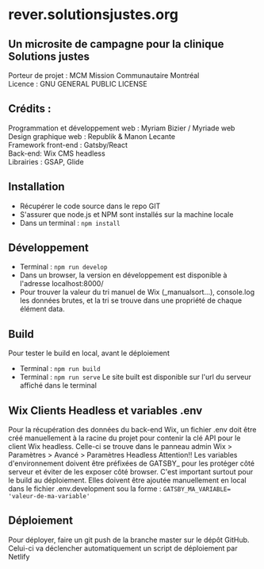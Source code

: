 # rever.solutionsjustes.org
## Un microsite de campagne pour la clinique Solutions justes
Porteur de projet : MCM Mission Communautaire Montréal  
Licence : GNU GENERAL PUBLIC LICENSE

## Crédits :
Programmation et développement  web : Myriam Bizier / Myriade web  
Design graphique web : Republik & Manon Lecante  
Framework front-end : Gatsby/React  
Back-end: Wix CMS headless  
Librairies : GSAP, Glide

## Installation
- Récupérer le code source dans le repo GIT
- S'assurer que node.js et NPM sont installés sur la machine locale
- Dans un terminal : `npm install`

## Développement
- Terminal : `npm run develop`
- Dans un browser, la version en développement est disponible à l'adresse localhost:8000/
- Pour trouver la valeur du tri manuel de Wix (_manualsort...), console.log les données brutes, et la tri se trouve dans une propriété de chaque élément data.  

## Build
Pour tester le build en local, avant le déploiement
- Terminal : `npm run build`
- Terminal : `npm run serve`
Le site built est disponible sur l'url du serveur affiché dans le terminal

## Wix Clients Headless et variables .env
Pour la récupération des données du back-end Wix, un fichier .env doit être créé manuellement à la racine du projet pour contenir la clé API pour le client Wix headless. Celle-ci se trouve dans le panneau admin Wix > Paramètres > Avancé > Paramètres Headless
Attention!!
Les variables d'environnement doivent être préfixées de GATSBY_ pour les protéger côté serveur et éviter de les exposer côté browser. C'est important surtout pour le build au déploiement. Elles doivent être ajoutée manuellement en local dans le fichier .env.development sou la forme :
`GATSBY_MA_VARIABLE= 'valeur-de-ma-variable'`

## Déploiement
Pour déployer, faire un git push de la branche master sur le dépôt GitHub. Celui-ci va déclencher automatiquement un script de déploiement par Netlify
